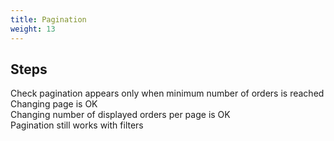 ```yaml
---
title: Pagination
weight: 13
---
```

## Steps

Check pagination appears only when minimum number of orders is reached\
Changing page is OK\
Changing number of displayed orders per page is OK\
Pagination still works with filters

